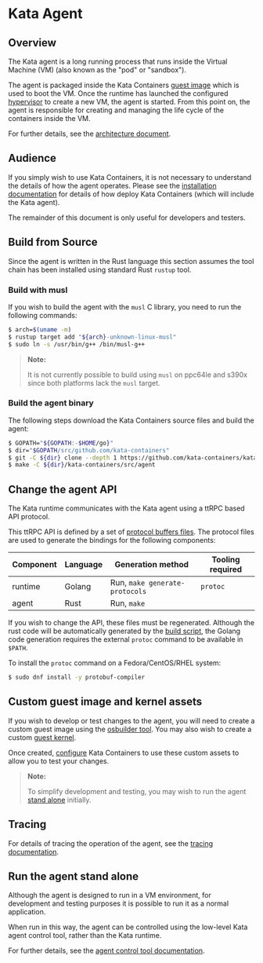 # Kata Agent

## Overview

The Kata agent is a long running process that runs inside the Virtual Machine
(VM) (also known as the "pod" or "sandbox").

The agent is packaged inside the Kata Containers
[guest image](../../docs/design/architecture.md#guest-image)
which is used to boot the VM. Once the runtime has launched the configured
[hypervisor](../../docs/hypervisors.md) to create a new VM, the agent is
started. From this point on, the agent is responsible for creating and
managing the life cycle of the containers inside the VM.

For further details, see the
[architecture document](../../docs/design/architecture.md).

## Audience

If you simply wish to use Kata Containers, it is not necessary to understand
the details of how the agent operates. Please see the
[installation documentation](../../docs/install) for details of how deploy
Kata Containers (which will include the Kata agent).

The remainder of this document is only useful for developers and testers.

## Build from Source

Since the agent is written in the Rust language this section assumes the tool
chain has been installed using standard Rust `rustup` tool.

### Build with musl

If you wish to build the agent with the `musl` C library, you need to run the
following commands:

```bash
$ arch=$(uname -m)
$ rustup target add "${arch}-unknown-linux-musl"
$ sudo ln -s /usr/bin/g++ /bin/musl-g++
```

> **Note:**
>
> It is not currently possible to build using `musl` on ppc64le and s390x
> since both platforms lack the `musl` target.

### Build the agent binary

The following steps download the Kata Containers source files and build the agent:

```bash
$ GOPATH="${GOPATH:-$HOME/go}"
$ dir="$GOPATH/src/github.com/kata-containers"
$ git -C ${dir} clone --depth 1 https://github.com/kata-containers/kata-containers
$ make -C ${dir}/kata-containers/src/agent
```

## Change the agent API

The Kata runtime communicates with the Kata agent using a ttRPC based API protocol.

This ttRPC API is defined by a set of [protocol buffers files](protocols/protos).
The protocol files are used to generate the bindings for the following components:

| Component | Language | Generation method | Tooling required |
|-|-|-|-|
| runtime | Golang | Run, `make generate-protocols` | `protoc` |
| agent | Rust | Run, `make` |  |

If you wish to change the API, these files must be regenerated. Although the
rust code will be automatically generated by the
[build script](protocols/build.rs),
the Golang code generation requires the external `protoc` command to be
available in `$PATH`.

To install the `protoc` command on a Fedora/CentOS/RHEL system:

```bash
$ sudo dnf install -y protobuf-compiler
```

## Custom guest image and kernel assets

If you wish to develop or test changes to the agent, you will need to create a
custom guest image using the [osbuilder tool](../../tools/osbuilder). You
may also wish to create a custom [guest kernel](../../tools/packaging/kernel).

Once created, [configure](../runtime/README.md#configuration) Kata Containers to use
these custom assets to allow you to test your changes.

> **Note:**
>
> To simplify development and testing, you may wish to run the agent
> [stand alone](#run-the-agent-stand-alone) initially.

## Tracing

For details of tracing the operation of the agent, see the
[tracing documentation](../../docs/tracing.md).

## Run the agent stand alone

Although the agent is designed to run in a VM environment, for development and
testing purposes it is possible to run it as a normal application.

When run in this way, the agent can be controlled using the low-level Kata
agent control tool, rather than the Kata runtime.

For further details, see the
[agent control tool documentation](../../tools/agent-ctl/README.md#run-the-tool-and-the-agent-in-the-same-environment).
